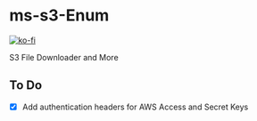 # ms-s3-Enum
[![ko-fi](https://ko-fi.com/img/githubbutton_sm.svg)](https://ko-fi.com/M4M03Q2JN)

S3 File Downloader and More



## To Do ##
- [X] Add authentication headers for AWS Access and Secret Keys
